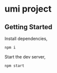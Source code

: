 # umi project

## Getting Started

Install dependencies,

```bash
npm i 
```

Start the dev server,

```bash
npm start
```
